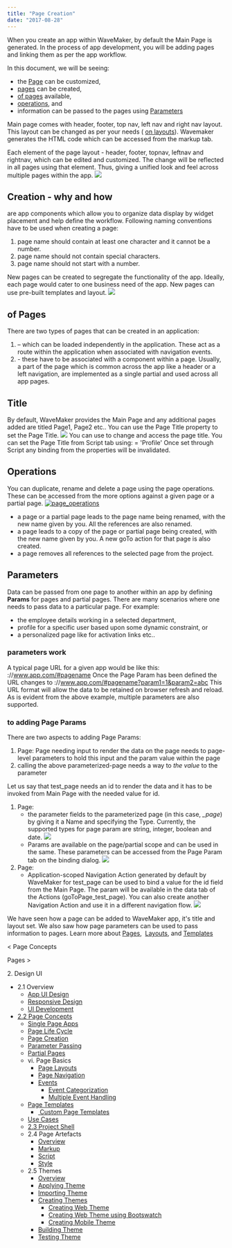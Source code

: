 ```yaml
---
title: "Page Creation"
date: "2017-08-28"
---
```


When you create an app within WaveMaker, by default the Main Page is generated. In the process of app development, you will be adding pages and linking them as per the app workflow.

In this document, we will be seeing:

- the [Page](#main-page) can be customized,
- [pages](#page-creation) can be created,
- [of pages](#page-types) available,
- [operations](#page-operations), and
- information can be passed to the pages using [Parameters](#page-parameters)

Main page comes with header, footer, top nav, left nav and right nav layout. This layout can be changed as per your needs ( [on layouts](/learn/app-development/ui-design/page-concepts/page-layouts/#page-layouts)). Wavemaker generates the HTML code which can be accessed from the markup tab.

Each element of the page layout - header, footer, topnav, leftnav and rightnav, which can be edited and customized. The change will be reflected in all pages using that element. Thus, giving a unified look and feel across multiple pages within the app. [![](../assets/page_layout_edit.png)](../assets/page_layout_edit.png)

## Creation - why and how

are app components which allow you to organize data display by widget placement and help define the workflow. Following naming conventions have to be used when creating a page:

1. page name should contain at least one character and it cannot be a number.
2. page name should not contain special characters.
3. page name should not start with a number.

New pages can be created to segregate the functionality of the app. Ideally, each page would cater to one business need of the app. New pages can use pre-built templates and layout. [![](../assets/page_new.png)](../assets/page_new.png)

## of Pages

There are two types of pages that can be created in an application:

1. – which can be loaded independently in the application. These act as a route within the application when associated with navigation events.
2. \- these have to be associated with a component within a page. Usually, a part of the page which is common across the app like a header or a left navigation, are implemented as a single partial and used across all app pages.

## Title

By default, WaveMaker provides the Main Page and any additional pages added are titled Page1, Page2 etc.. You can use the Page Title property to set the Page Title. [![](../assets/page_title.png)](../assets/page_title.png) You can use  to change and access the page title. You can set the Page Title from Script tab using:  = 'Profile' Once set through Script any binding from the properties will be invalidated.

## Operations

You can duplicate, rename and delete a page using the page operations. These can be accessed from the more options against a given page or a partial page. [![page_operations](../assets/page_operations.png)](../assets/page_operations.png)

- a page or a partial page leads to the page name being renamed, with the new name given by you. All the references are also renamed.
- a page leads to a copy of the page or partial page being created, with the new name given by you. A new goTo action for that page is also created.
- a page removes all references to the selected page from the project.

## Parameters

Data can be passed from one page to another within an app by defining  **Params** for pages and partial pages. There are many scenarios where one needs to pass data to a particular page. For example:

- the employee details working in a selected department,
- profile for a specific user based upon some dynamic constraint, or
- a personalized page like for activation links etc..

### parameters work

A typical page URL for a given app would be like this: ://www.app.com/#pagename Once the Page Param has been defined the URL changes to ://www.app.com/#pagename?param1=1&param2=abc This URL format will allow the data to be retained on browser refresh and reload. As is evident from the above example, multiple parameters are also supported.

### to adding Page Params

There are two aspects to adding Page Params:

1. Page: Page needing input to render the data on the page needs to page-level parameters to hold this input and the param value within the page
2. calling the above parameterized-page needs a way to _the value_ to the parameter

Let us say that test\_page needs an id to render the data and it has to be invoked from Main Page with the needed value for id.

1. Page:
    - the parameter fields to the parameterized page (in this case, _\_page_) by giving it a Name and specifying the Type. Currently, the supported types for page param are string, integer, boolean and date.⁣ [![](../assets/pp_params.png)](../assets/pp_params.png)
    - Params are available on the page/partial scope and can be used in the same. These parameters can be accessed from the Page Param tab on the binding dialog. [![](../assets/pp_bind.png)](../assets/pp_bind.png)
2. Page:
    - Application-scoped Navigation Action generated by default by WaveMaker for test\_page can be used to bind a value for the id field from the Main Page. The param will be available in the data tab of the Actions (goToPage\_test\_page). You can also create another Navigation Action and use it in a different navigation flow. [![](../assets/pp_navvar.png)](../assets/pp_navvar.png)

We have seen how a page can be added to WaveMaker app, it's title and layout set. We also saw how page parameters can be used to pass information to pages. Learn more about [Pages](/learn/app-development/ui-design/page-concepts/partial-pages/),  [Layouts](/learn/app-development/ui-design/page-concepts/page-layouts/), and [Templates](/learn/app-development/ui-design/page-concepts/page-templates/)

< Page Concepts

Pages >

2\. Design UI

- 2.1 Overview
    - [App UI Design](/learn/app-development/ui-design/design-overview/#app-ui-design)
    - [Responsive Design](/learn/app-development/ui-design/design-overview/#responsive-design)
    - [UI Development](/learn/app-development/ui-design/design-overview/#ui-development)
- [2.2 Page Concepts](#)
    - [Single Page Apps](/learn/app-development/ui-design/page-concepts/)
    - [Page Life Cycle](/learn/app-development/ui-design/page-concepts/#page-lifecycle)
    - [Page Creation](#)
    - [Parameter Passing](#page-parameters)
    - [Partial Pages](/learn/app-development/ui-design/page-concepts/partial-pages/)
    - vi. Page Basics
        - [Page Layouts](/learn/app-development/ui-design/page-concepts/page-layouts/#page-layouts)
        - [Page Navigation](/learn/app-development/ui-design/page-concepts/page-layouts/#page-navigation)
        - [Events](/learn/app-development/ui-design/page-concepts/page-layouts/#events)
            - [Event Categorization](/learn/app-development/ui-design/page-concepts/page-layouts/#event-categorization)
            - [Multiple Event Handling](/learn/app-development/ui-design/page-concepts/page-layouts/#multiple-events)
    - [Page Templates](/learn/app-development/ui-design/page-concepts/page-templates/)
        - [ Custom Page Templates](/learn/app-development/ui-design/page-concepts/page-templates/#creating-page-templates)
    - [Use Cases](/learn/app-development/ui-design/use-cases-ui-design/)
    - [2.3 Project Shell](/learn/app-development/ui-design/project-shells/)
    - 2.4 Page Artefacts
        - [Overview](/learn/app-development/ui-design/page-artefacts/)
        - [Markup](/learn/app-development/ui-design/page-artefacts/#page-markup)
        - [Script](/learn/app-development/ui-design/page-artefacts/#page-script)
        - [Style](/learn/app-development/ui-design/page-artefacts/#page-style)
    - 2.5 Themes
        - [Overview](/learn/app-development/ui-design/themes/)
        - [Applying Theme](/learn/app-development/ui-design/themes/#apply-theme)
        - [Importing Theme](/learn/app-development/ui-design/themes/#import-theme)
        - [Creating Themes](/learn/app-development/ui-design/themes/#create-theme)
            - [Creating Web Theme](/learn/app-development/ui-design/themes/#create-theme-web)
            - [Creating Web Theme using Bootswatch](/learn/app-development/ui-design/themes/#create-theme-bootswatch)
            - [Creating Mobile Theme](/learn/app-development/ui-design/themes/#create-theme-mobile)
        - [Building Theme](/learn/app-development/ui-design/themes/#build-theme)
        - [Testing Theme](/learn/app-development/ui-design/themes/#test-theme)
